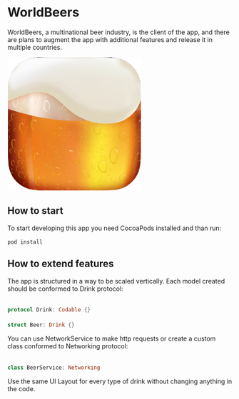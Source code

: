 # WorldBeers

WorldBeers, a multinational beer industry, is the client of the app, and there are plans to augment the app with additional features and release it in multiple countries.

<img src="https://raw.githubusercontent.com/HaraldBregu/WorldBeers/master/icon.png?token=GHSAT0AAAAAAB7NRNOHAWIF2TH5RWGGAMKYZACOS5A"  width="300" height="300">

## How to start
To start developing this app you need CocoaPods installed and than run:

```
pod install
```

## How to extend features

The app is structured in a way to be scaled vertically. Each model created should be conformed to Drink protocol:

```swift

protocol Drink: Codable {}

struct Beer: Drink {}

```

You can use NetworkService to make http requests or create a custom class conformed to Networking protocol:

```swift

class BeerService: Networking

```

Use the same UI Layout for every type of drink without changing anything in the code.

